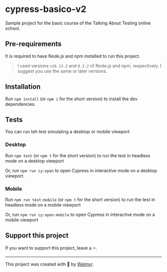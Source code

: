 # cypress-basico-v2

Sample project for the basic course of the Talking About Testing online school.

## Pre-requirements

It is required to have Node.js and npm installed to run this project.

> I used versions `v16.13.2` and `8.3.2` of Node.js and npm, respectively. I suggest you use the same or later versions.

## Installation

Run `npm install` (or `npm i` for the short version) to install the dev dependencies.

## Tests

You can run teh test simulating a desktop or mobile viewport

### Desktop


Run `npm test` (or `npm t` for the short version) to run the test in headless mode on a desktop viewport

Or, run `npm run cy:open` to open Cypress in interactive mode on a desktop viewport.

### Mobile

Run `npm run test:mobile` (or `npm t` for the short version) to run the test in headless mode on a mobile viewport

Or, run `npm run cy:open:mobile` to open Cypress in interactive mode on a mobile viewport

## Support this project

If you want to support this project, leave a ⭐.

___

This project was created with 💚 by [Walmyr](https://walmyr.dev).
